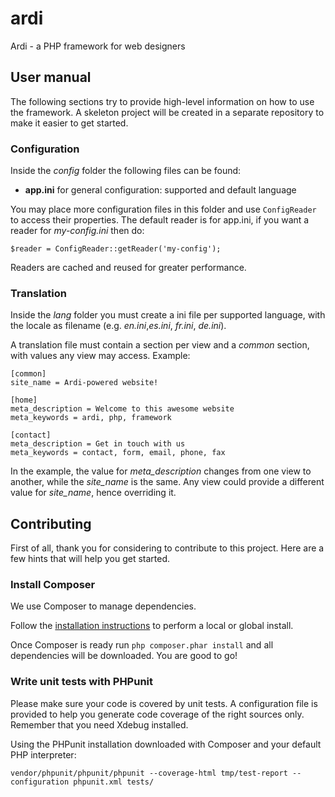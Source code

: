 ardi
====
Ardi - a PHP framework for web designers

## User manual

The following sections try to provide high-level information on how to use the framework.
A skeleton project will be created in a separate repository to make it easier to get started.

### Configuration

Inside the _config_ folder the following files can be found:

* **app.ini** for general configuration: supported and default language

You may place more configuration files in this folder and use `ConfigReader` to access their properties. The default
reader is for app.ini, if you want a reader for _my-config.ini_ then do:

```
$reader = ConfigReader::getReader('my-config');
```

Readers are cached and reused for greater performance.

### Translation

Inside the _lang_ folder you must create a ini file per supported language, with the locale as filename
(e.g. _en.ini_,_es.ini_, _fr.ini_, _de.ini_).

A translation file must contain a section per view and a _common_ section, with values any view may access. Example:

```
[common]
site_name = Ardi-powered website!

[home]
meta_description = Welcome to this awesome website
meta_keywords = ardi, php, framework

[contact]
meta_description = Get in touch with us
meta_keywords = contact, form, email, phone, fax
```

In the example, the value for _meta_description_ changes from one view to another, while the _site_name_ is the same.
Any view could provide a different value for _site_name_, hence overriding it.


## Contributing

First of all, thank you for considering to contribute to this project. Here are a few hints that will help you get
started.

### Install Composer

We use Composer to manage dependencies.

Follow the [installation instructions](https://phpunit.de/manual/current/en/installation.html#installation.composer)
to perform a local or global install.

Once Composer is ready run `php composer.phar install` and all dependencies will be downloaded. You are good to go!

### Write unit tests with PHPunit

Please make sure your code is covered by unit tests. A configuration file is provided to help you generate code coverage
of the right sources only. Remember that you need Xdebug installed.

Using the PHPunit installation downloaded with Composer and your default PHP interpreter:

```
vendor/phpunit/phpunit/phpunit --coverage-html tmp/test-report --configuration phpunit.xml tests/
```
